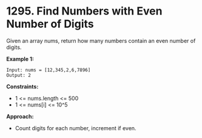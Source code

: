 # 1295. Find Numbers with Even Number of Digits

Given an array nums, return how many numbers contain an even number of digits.

**Example 1:**
```
Input: nums = [12,345,2,6,7896]
Output: 2
```

**Constraints:**
- 1 <= nums.length <= 500
- 1 <= nums[i] <= 10^5

**Approach:**
- Count digits for each number, increment if even.